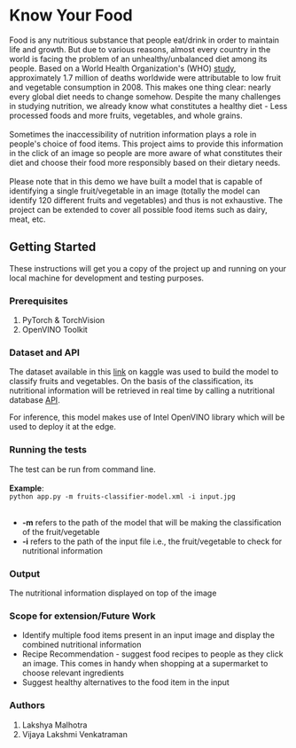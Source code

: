 # Know Your Food

Food is any nutritious substance that people eat/drink in order to maintain life and growth. But due to various reasons, almost every country in the world is facing the problem of an unhealthy/unbalanced diet among its people. Based on a World Health Organization's (WHO) [study](https://www.who.int/gho/ncd/risk_factors/unhealthy_diet_text/en/), approximately 1.7 million of deaths worldwide were attributable to low fruit and vegetable consumption in 2008. This makes one thing clear: nearly every global diet needs to change somehow. Despite the many challenges in studying nutrition, we already know what constitutes a healthy diet - Less processed foods and more fruits, vegetables, and whole grains.<br /><br />
Sometimes the inaccessibility of nutrition information plays a role in people's choice of food items. This project aims to provide this information in the click of an image so people are more aware of what constitutes their diet and choose their food more responsibly based on their dietary needs. <br /><br />
Please note that in this demo we have built a model that is capable of identifying a single fruit/vegetable  in an image (totally the model can identify 120 different fruits and vegetables) and thus is not exhaustive. The project can be extended to cover all possible food items such as dairy, meat, etc.

## Getting Started
These instructions will get you a copy of the project up and running on your local machine for development and testing purposes. 

### Prerequisites
1) PyTorch & TorchVision
2) OpenVINO Toolkit

### Dataset and API
The dataset available in this [link](https://www.kaggle.com/moltean/fruits) on kaggle was used to build the model to classify fruits and vegetables. On the basis of the classification, its nutritional information will be retrieved in real time by calling a nutritional database [API](https://www.edamam.com/). <br />

For inference, this model makes use of Intel OpenVINO library which will be used to deploy it at the edge.

### Running the tests
The test can be run from command line.<br /> <br />
**Example**: <br />
`python app.py -m fruits-classifier-model.xml -i input.jpg` <br /><br />
* **-m** refers to the path of the model that will be making the classification of the fruit/vegetable <br />
* **-i**  refers to the path of the input file i.e., the fruit/vegetable to check for nutritional information

### Output
The nutritional information displayed on top of the image

### Scope for extension/Future Work
+ Identify multiple food items present in an input image and display the combined nutritional information
+ Recipe Recommendation - suggest food recipes to people as they click an image. This comes in handy when shopping at a supermarket to choose relevant ingredients
+ Suggest healthy alternatives to the food item in the input

### Authors
1) Lakshya Malhotra
2) Vijaya Lakshmi Venkatraman
